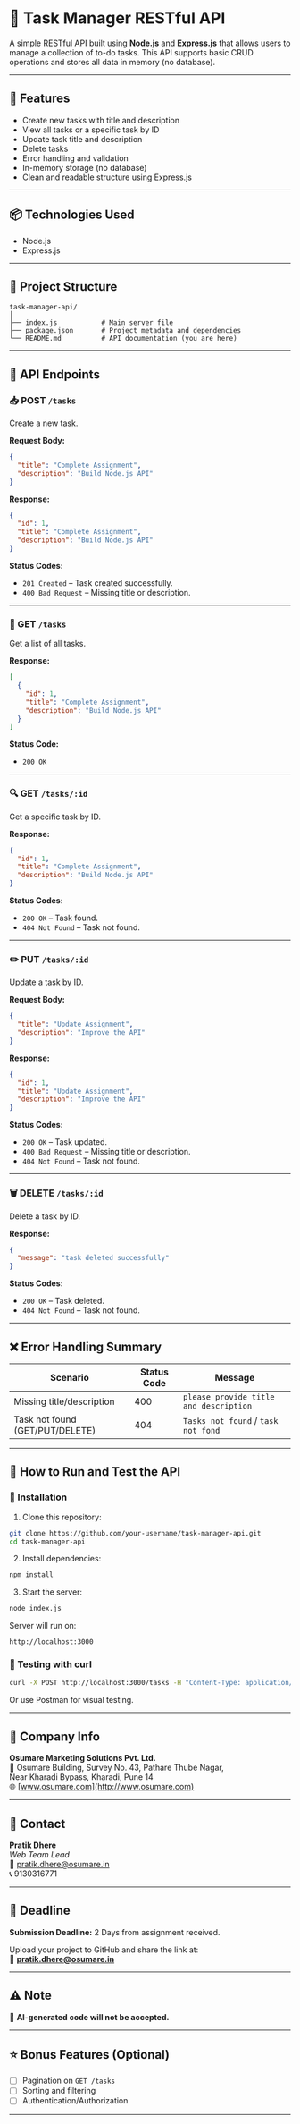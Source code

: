 # 📝 Task Manager RESTful API

A simple RESTful API built using **Node.js** and **Express.js** that allows users to manage a collection of to-do tasks. This API supports basic CRUD operations and stores all data in memory (no database).

---

## 🚀 Features

- Create new tasks with title and description
- View all tasks or a specific task by ID
- Update task title and description
- Delete tasks
- Error handling and validation
- In-memory storage (no database)
- Clean and readable structure using Express.js

---

## 📦 Technologies Used

- Node.js
- Express.js

---

## 📁 Project Structure

```
task-manager-api/
│
├── index.js           # Main server file
├── package.json       # Project metadata and dependencies
└── README.md          # API documentation (you are here)
```

---

## 📌 API Endpoints

### 📥 POST `/tasks`

Create a new task.

**Request Body:**

```json
{
  "title": "Complete Assignment",
  "description": "Build Node.js API"
}
```

**Response:**

```json
{
  "id": 1,
  "title": "Complete Assignment",
  "description": "Build Node.js API"
}
```

**Status Codes:**
- `201 Created` – Task created successfully.
- `400 Bad Request` – Missing title or description.

---

### 📄 GET `/tasks`

Get a list of all tasks.

**Response:**

```json
[
  {
    "id": 1,
    "title": "Complete Assignment",
    "description": "Build Node.js API"
  }
]
```

**Status Code:**
- `200 OK`

---

### 🔍 GET `/tasks/:id`

Get a specific task by ID.

**Response:**

```json
{
  "id": 1,
  "title": "Complete Assignment",
  "description": "Build Node.js API"
}
```

**Status Codes:**
- `200 OK` – Task found.
- `404 Not Found` – Task not found.

---

### ✏️ PUT `/tasks/:id`

Update a task by ID.

**Request Body:**

```json
{
  "title": "Update Assignment",
  "description": "Improve the API"
}
```

**Response:**

```json
{
  "id": 1,
  "title": "Update Assignment",
  "description": "Improve the API"
}
```

**Status Codes:**
- `200 OK` – Task updated.
- `400 Bad Request` – Missing title or description.
- `404 Not Found` – Task not found.

---

### 🗑 DELETE `/tasks/:id`

Delete a task by ID.

**Response:**

```json
{
  "message": "task deleted successfully"
}
```

**Status Codes:**
- `200 OK` – Task deleted.
- `404 Not Found` – Task not found.

---

## ❌ Error Handling Summary

| Scenario                       | Status Code | Message                                  |
|--------------------------------|-------------|------------------------------------------|
| Missing title/description      | 400         | `please provide title and description`   |
| Task not found (GET/PUT/DELETE)| 404         | `Tasks not found` / `task not fond`      |

---

## 🧪 How to Run and Test the API

### 🔧 Installation

1. Clone this repository:

```bash
git clone https://github.com/your-username/task-manager-api.git
cd task-manager-api
```

2. Install dependencies:

```bash
npm install
```

3. Start the server:

```bash
node index.js
```

Server will run on:  
```
http://localhost:3000
```

### 🧪 Testing with curl

```bash
curl -X POST http://localhost:3000/tasks -H "Content-Type: application/json" -d '{"title": "Learn Node", "description": "Practice Express API"}'
```

Or use Postman for visual testing.

---

## 🏢 Company Info

**Osumare Marketing Solutions Pvt. Ltd.**  
📍 Osumare Building, Survey No. 43, Pathare Thube Nagar,  
Near Kharadi Bypass, Kharadi, Pune 14  
🌐 [www.osumare.com](http://www.osumare.com)

---

## 👤 Contact

**Pratik Dhere**  
_Web Team Lead_  
📧 pratik.dhere@osumare.in  
📞 9130316771

---

## 📅 Deadline

**Submission Deadline:** 2 Days from assignment received.

Upload your project to GitHub and share the link at:  
📧 **pratik.dhere@osumare.in**

---

## ⚠️ Note

🚫 **AI-generated code will not be accepted.**

---

## ⭐ Bonus Features (Optional)

- [ ] Pagination on `GET /tasks`
- [ ] Sorting and filtering
- [ ] Authentication/Authorization

---
